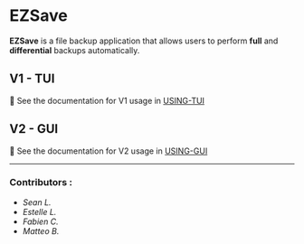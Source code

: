 # EZSave

**EZSave** is a file backup application that allows users to perform **full** and **differential** backups automatically.  

## V1 - TUI

📖 See the documentation for V1 usage in [USING-TUI](doc/USING-TUI.md)

## V2 - GUI

📖 See the documentation for V2 usage in [USING-GUI](doc/USING-GUI.md)

---

### Contributors :
- *Sean L.*
- *Estelle L.*
- *Fabien C.*
- *Matteo B.* 

